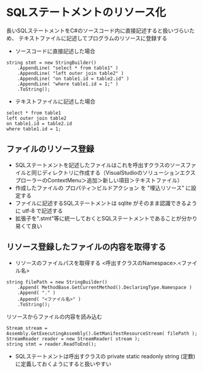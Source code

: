 # SQLステートメントのリソース化

長いSQLステートメントをC#のソースコード内に直接記述すると扱いづらいため、
テキストファイルに記述してプログラムのリソースに登録する

- ソースコードに直接記述した場合
```
string stmt = new StringBuilder()
    .AppendLine( "select * from table1" )
    .AppendLine( "left outer join table2" )
    .AppendLine( "on table1.id = table2.id" )
    .AppendLine( "where table1.id = 1;" )
    .ToString();
```

- テキストファイルに記述した場合
```
select * from table1
left outer join table2
on table1.id = table2.id
where table1.id = 1;
```

## ファイルのリソース登録
- SQLステートメントを記述したファイルはこれを呼出すクラスのソースファイルと同じディレクトリに作成する（VisualStudioのソリューションエクスプローラーのContextMenu＞追加＞新しい項目＞テキストファイル）
- 作成したファイルの プロパティ＞ビルドアクション を "埋込リソース" に設定する
- ファイルに記述するSQLステートメントは sqlite がそのまま認識できるように utf-8 で記述する
- 拡張子を".stmt"等に統一しておくとSQLステートメントであることが分かり易くて良い

## リソース登録したファイルの内容を取得する
- リソースのファイルパスを取得する
<呼出すクラスのNamespace>.<ファイル名>
```
string filePath = new StringBuilder()
    .Append( MethodBase.GetCurrentMethod().DeclaringType.Namespace )
    .Append( "." )
    .Append( "<ファイル名>" )
    .ToString();
```
リソースからファイルの内容を読み込む
```
Stream stream = Assembly.GetExecutingAssembly().GetManifestResourceStream( filePath );
StreamReader reader = new StreamReader( stream );
string stmt = reader.ReadToEnd();
```

- SQLステートメントは呼出すクラスの private static readonly string (定数)に定義しておくようにすると扱いやすい
